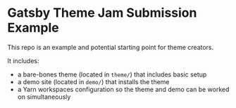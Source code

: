 # Gatsby Theme Jam Submission Example

This repo is an example and potential starting point for theme creators.

It includes:

- a bare-bones theme (located in `theme/`) that includes basic setup
- a demo site (located in `demo/`) that installs the theme
- a Yarn workspaces configuration so the theme and demo can be worked on simultaneously
